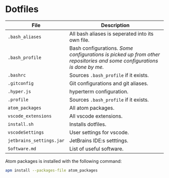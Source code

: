 # Dotfiles

File                     | Description
------------------------ | ----------------------------------------------------------------------------------------------------------------------
`.bash_aliases`          | All bash aliases is seperated into its own file.
`.bash_profile`          | Bash configurations. _Some configurations is picked up from other repositories and some configurations is done by me._
`.bashrc`                | Sources `.bash_profile` if it exists.
`.gitconfig`             | Git configurations and git aliases.
`.hyper.js`              | hyperterm configuration.
`.profile`               | Sources `.bash_profile` if it exists.
`atom_packages`          | All atom packages.
`vscode_extensions`      | All vscode extensions.
`install.sh`             | Installs dotfiles.
`vscodeSettings`         | User settings for vscode.
`jetbrains_settings.jar` | JetBrains IDE:s setttings.
`Software.md`            | List of useful software.

Atom packages is installed with the following command:

```bash
apm install --packages-file atom_packages
```